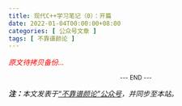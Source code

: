 ```yaml
---
title: 现代C++学习笔记（0）：开篇
date: 2022-01-04T00:00:00+08:00
categories: [ 公众号文章 ]
tags: [ 不靠谱颜论 ]
---
```


<font color=red><i>原文待拷贝备份...</i></font>

<center><small>--- END ---</small></center>

<i><b>注：</b>本文发表于[“不靠谱颜论”公众号](https://mp.weixin.qq.com/s/u46-CDwkZtpDb5Z3LyQVhQ)，并同步至本站。</i>
